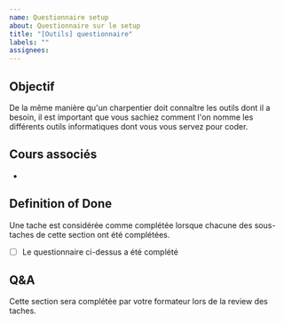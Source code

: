 ```yaml
---
name: Questionnaire setup
about: Questionnaire sur le setup
title: "[Outils] questionnaire"
labels: ""
assignees:
---
```


## Objectif

De la même manière qu'un charpentier doit connaître les outils dont il a besoin, il est
important que vous sachiez comment l'on nomme les différents outils informatiques dont vous vous servez pour
coder.

## Cours associés

-

## Definition of Done

Une tache est considérée comme complétée lorsque chacune des sous-taches de cette section ont été complétées.

- [ ] Le questionnaire ci-dessus a été complété

## Q&A

Cette section sera complétée par votre formateur lors de la review des taches.
